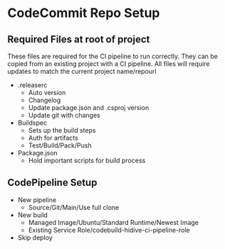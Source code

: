 # CodeCommit Repo Setup

## Required Files at root of project
These files are required for the CI pipeline to run correctly. They can be copied from an existing project with a CI pipeline. All files will require updates to match the current project name/repourl

* .releaserc
	* Auto version
	* Changelog
	* Update package.json and .csproj version
	* Update git with changes
* Buildspec
	* Sets up the build steps
	* Auth for artifacts
	* Test/Build/Pack/Push
* Package.json
	* Hold important scripts for build process

## CodePipeline Setup
* New pipeline
	* Source/Git/Main/Use full clone
* New build
	* Managed Image/Ubuntu/Standard Runtime/Newest Image
	* Existing Service Role/codebuild-hidive-ci-pipeline-role
* Skip deploy